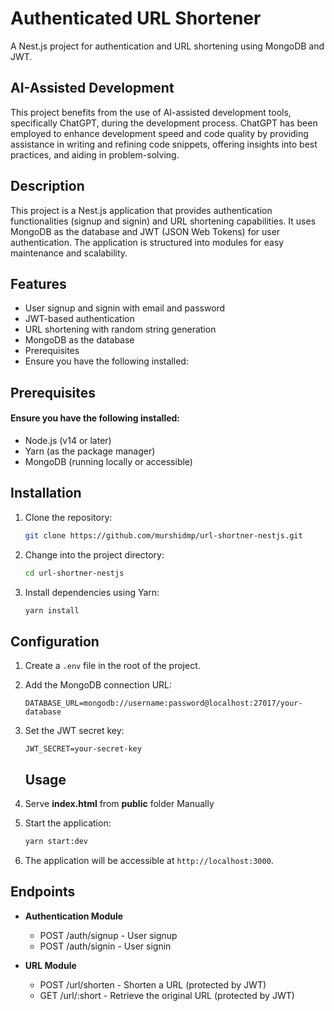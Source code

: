 # Authenticated URL Shortener

A Nest.js project for authentication and URL shortening using MongoDB and JWT.

## AI-Assisted Development

This project benefits from the use of AI-assisted development tools, specifically ChatGPT, during the development process. ChatGPT has been employed to enhance development speed and code quality by providing assistance in writing and refining code snippets, offering insights into best practices, and aiding in problem-solving.

## Description

This project is a Nest.js application that provides authentication functionalities (signup and signin) and URL shortening capabilities. It uses MongoDB as the database and JWT (JSON Web Tokens) for user authentication. The application is structured into modules for easy maintenance and scalability.

## Features

- User signup and signin with email and password
- JWT-based authentication
- URL shortening with random string generation
- MongoDB as the database
- Prerequisites
- Ensure you have the following installed:
## Prerequisites
#### Ensure you have the following installed:
- Node.js (v14 or later)
- Yarn (as the package manager)
- MongoDB (running locally or accessible)

## Installation

1. Clone the repository:

    ```bash
    git clone https://github.com/murshidmp/url-shortner-nestjs.git
    ```

2. Change into the project directory:

    ```bash
    cd url-shortner-nestjs
    ```

3. Install dependencies using Yarn:

    ```bash
    yarn install
    ```

## Configuration

1. Create a `.env` file in the root of the project.

2. Add the MongoDB connection URL:

    ```env
    DATABASE_URL=mongodb://username:password@localhost:27017/your-database
    ```

3. Set the JWT secret key:

    ```env
    JWT_SECRET=your-secret-key
    ```

    ## Usage

1. Serve  **index.html** from **public** folder Manually

2. Start the application:

    ```bash
    yarn start:dev
    ```

3. The application will be accessible at `http://localhost:3000`.

## Endpoints

- **Authentication Module**
  - POST /auth/signup - User signup
  - POST /auth/signin - User signin

- **URL Module**
  - POST /url/shorten - Shorten a URL (protected by JWT)
  - GET /url/:short - Retrieve the original URL (protected by JWT)

